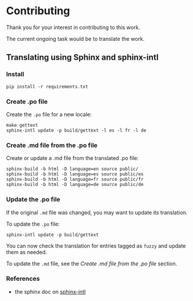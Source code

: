 # Contributing

Thank you for your interest in contributing to this work.

The current ongoing task would be to translate the work.

## Translating using Sphinx and sphinx-intl

### Install

```
pip install -r requirements.txt
```

### Create .po file

Create the `.po` file for a new locale:

```
make gettext
sphinx-intl update -p build/gettext -l es -l fr -l de
```

### Create .md file from the .po file

Create or update a .md file from the translated .po file:

```
sphinx-build -b html -D language=en source public/
sphinx-build -b html -D language=es source public/es
sphinx-build -b html -D language=fr source public/fr
sphinx-build -b html -D language=de source public/de
```

### Update the .po file

If the original `.md` file was changed, you may want to update its translation.

To update the  `.po` file:

```
sphinx-intl update -p build/gettext
```

You can now check the translation for entries tagged as `fuzzy` and update them as needed.

To update the `.md` file, see the *Create .md file from the .po file* section.


### References

* the sphinx doc on [sphinx-intl](https://www.sphinx-doc.org/en/master/usage/advanced/intl.html)
